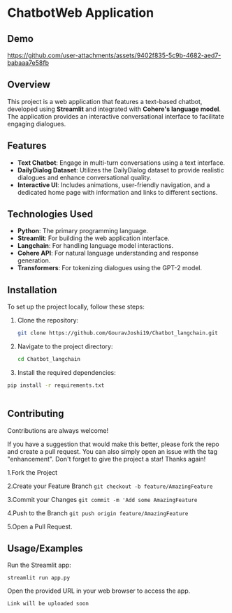 # ChatbotWeb Application

## Demo
https://github.com/user-attachments/assets/9402f835-5c9b-4682-aed7-babaaa7e58fb



## Overview
This project is a web application that features a text-based chatbot, developed using **Streamlit** and integrated with **Cohere's language model**. The application provides an interactive conversational interface to facilitate engaging dialogues.

## Features
- **Text Chatbot**: Engage in multi-turn conversations using a text interface.
- **DailyDialog Dataset**: Utilizes the DailyDialog dataset to provide realistic dialogues and enhance conversational quality.
- **Interactive UI**: Includes animations, user-friendly navigation, and a dedicated home page with information and links to different sections.

## Technologies Used
- **Python**: The primary programming language.
- **Streamlit**: For building the web application interface.
- **Langchain**: For handling language model interactions.
- **Cohere API**: For natural language understanding and response generation.
- **Transformers**: For tokenizing dialogues using the GPT-2 model.

## Installation
To set up the project locally, follow these steps:
1. Clone the repository:
   ```sh
   git clone https://github.com/GouravJoshi19/Chatbot_langchain.git
   
2. Navigate to the project directory:
   ```sh 
   cd Chatbot_langchain

3. Install the required dependencies:
 ```sh 
 pip install -r requirements.txt
  
```


## Contributing

Contributions are always welcome!

If you have a suggestion that would make this better, please fork the repo and create a pull request. You can also simply open an issue with the tag "enhancement". Don't forget to give the project a star! Thanks again!

1.Fork the Project

2.Create your Feature Branch ```git checkout -b feature/AmazingFeature```

3.Commit your Changes ```git commit -m 'Add some AmazingFeature```

4.Push to the Branch ```git push origin feature/AmazingFeature```

5.Open a Pull Request.

## Usage/Examples

Run the Streamlit app:  


```streamlit run app.py```  

Open the provided URL in your web browser to access the app.
```
Link will be uploaded soon

